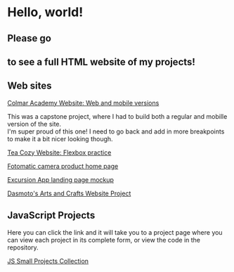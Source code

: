 <h1>Hello, world!</h1>

<h2>Please go</h2>  <h2>to see a full HTML website of my projects!</h2>


<h2>Web sites</h2>

[Colmar Academy Website: Web and mobile versions](https://falc0n89.github.io/Colmar/)

<p>This was a capstone project, where I had to build both a regular and mobille version of the site. <br> I'm super proud of this one! I need to go back and add in more breakpoints to make it a bit nicer looking though.</p>

[Tea Cozy Website: Flexbox practice](https://falc0n89.github.io/tea-cozy/index.html)

[Fotomatic camera product home page](https://falc0n89.github.io/Fotomatic/index.html)

[Excursion App landing page mockup](https://falc0n89.github.io/Excursion/index.html)

[Dasmoto's Arts and Crafts Website Project](https://Falc0n89.github.io/HTML-and-CSS-playgrounds/Dasmotos%20Arts%20and%20Crafts/Index.html)

<h2>JavaScript Projects</h2>

Here you can click the link and it will take you to a project page where you can view each project in its complete form, or view the code in the repository.

[JS Small Projects Collection](https://falc0n89.github.io/JS-projects-from-CodeCademy/)



